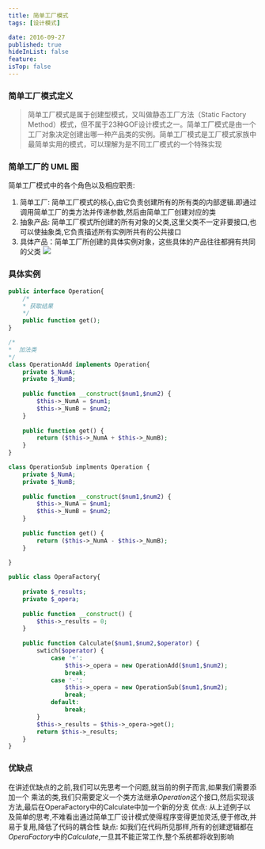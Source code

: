 ```yaml
---
title: 简单工厂模式
tags: [设计模式]

date: 2016-09-27
published: true
hideInList: false
feature: 
isTop: false
---
```








### 简单工厂模式定义
>简单工厂模式是属于创建型模式，又叫做静态工厂方法（Static Factory Method）模式，但不属于23种GOF设计模式之一。简单工厂模式是由一个工厂对象决定创建出哪一种产品类的实例。简单工厂模式是工厂模式家族中最简单实用的模式，可以理解为是不同工厂模式的一个特殊实现

### 简单工厂的 UML 图
简单工厂模式中的各个角色以及相应职责:

1. 简单工厂: 简单工厂模式的核心,由它负责创建所有的所有类的内部逻辑.即通过调用简单工厂的类方法并传递参数,然后由简单工厂创建对应的类
2. 抽象产品: 简单工厂模式所创建的所有对象的父类,这里父类不一定非要接口,也可以使抽象类,它负责描述所有实例所共有的公共接口
3.  具体产品：简单工厂所创建的具体实例对象，这些具体的产品往往都拥有共同的父类
![](http://ww4.sinaimg.cn/large/d9e82fa4jw1f88hhxgtm9j20m508aq3y.jpg)

### 具体实例
```php
public interface Operation{
    /*
    * 获取结果
    */
    public function get();
}

/*
*  加法类
*/
class OperationAdd implements Operation{
    private $_NumA;
    private $_NumB;
    
    public function __construct($num1,$num2) {
        $this->_NumA = $num1;
        $this->_NumB = $num2;
    }
    
    public function get() {
        return ($this->_NumA + $this->_NumB);
    }
}

class OperationSub implments Operation {
    private $_NumA;
    private $_NumB;
    
    public function __construct($num1,$num2) {
        $this->_NumA = $num1;
        $this->_NumB = $num2;
    }
    
    public function get() {
        return ($this->_NumA - $this->_NumB);
    }    
    
}

public class OperaFactory{
    
    private $_results;
    private $_opera;
    
    public function __construct() {
        $this->_results = 0;
    }
    
    public function Calculate($num1,$num2,$operator) {
        swtich($operator) {
            case '+':
                $this->_opera = new OperationAdd($num1,$num2);
                break;
            case '-':
                $this->_opera = new OperationSub($num1,$num2);
                break;
            default:
                break;
        }
        $this->_results = $this->_opera->get();
        return $this->_results;
    }   
}
```

### 优缺点
在讲述优缺点的之前,我们可以先思考一个问题,就当前的例子而言,如果我们需要添加一个 乘法的类,我们只需要定义一个类方法继承*Operation*这个接口,然后实现该方法,最后在OperaFactory中的Calculate中加一个新的分支
优点:
从上述例子以及简单的思考,不难看出通过简单工厂设计模式使得程序变得更加灵活,便于修改,并易于复用,降低了代码的耦合性
缺点:
如我们在代码所见那样,所有的创建逻辑都在*OperaFactory*中的*Calculate*,一旦其不能正常工作,整个系统都将收到影响